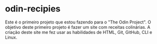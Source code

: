 # odin-recipies

Este é o primeiro projeto que estou fazendo para o "The Odin Project".
O objetivo deste primeiro projeto é fazer um site com receitas colinárias.
A criação deste site me fez usar as habilidades de HTML, Git, GitHub, CLI e Linux.